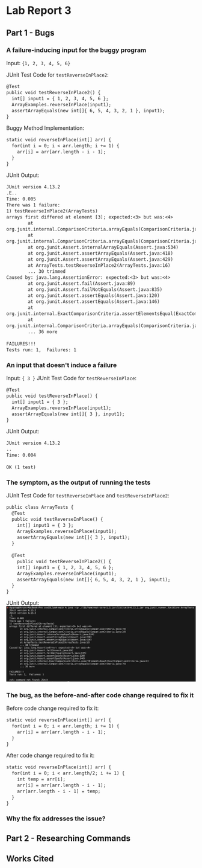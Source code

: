 # Lab Report 3

## Part 1 - Bugs 
### A failure-inducing input for the buggy program

Input: `{1, 2, 3, 4, 5, 6}`

JUnit Test Code for `testReverseInPlace2`: 
```
@Test 
public void testReverseInPlace2() {
  int[] input1 = { 1, 2, 3, 4, 5, 6 };
  ArrayExamples.reverseInPlace(input1);
  assertArrayEquals(new int[]{ 6, 5, 4, 3, 2, 1 }, input1);
}
```
Buggy Method Implementation: 
```
static void reverseInPlace(int[] arr) {
  for(int i = 0; i < arr.length; i += 1) {
    arr[i] = arr[arr.length - i - 1];
  }
}
```

JUnit Output: 
```
JUnit version 4.13.2
.E..
Time: 0.005
There was 1 failure:
1) testReverseInPlace2(ArrayTests)
arrays first differed at element [3]; expected:<3> but was:<4>
        at org.junit.internal.ComparisonCriteria.arrayEquals(ComparisonCriteria.java:78)
        at org.junit.internal.ComparisonCriteria.arrayEquals(ComparisonCriteria.java:28)
        at org.junit.Assert.internalArrayEquals(Assert.java:534)
        at org.junit.Assert.assertArrayEquals(Assert.java:418)
        at org.junit.Assert.assertArrayEquals(Assert.java:429)
        at ArrayTests.testReverseInPlace2(ArrayTests.java:16)
        ... 30 trimmed
Caused by: java.lang.AssertionError: expected:<3> but was:<4>
        at org.junit.Assert.fail(Assert.java:89)
        at org.junit.Assert.failNotEquals(Assert.java:835)
        at org.junit.Assert.assertEquals(Assert.java:120)
        at org.junit.Assert.assertEquals(Assert.java:146)
        at org.junit.internal.ExactComparisonCriteria.assertElementsEqual(ExactComparisonCriteria.java:8)
        at org.junit.internal.ComparisonCriteria.arrayEquals(ComparisonCriteria.java:76)
        ... 36 more

FAILURES!!!
Tests run: 1,  Failures: 1
```

### An input that doesn't induce a failure

Input: `{ 3 }`
JUnit Test Code for `testReverseInPlace`:
```
@Test 
public void testReverseInPlace() {
  int[] input1 = { 3 };
  ArrayExamples.reverseInPlace(input1);
  assertArrayEquals(new int[]{ 3 }, input1);
}
```

JUnit Output: 
```
JUnit version 4.13.2
..
Time: 0.004

OK (1 test)
```

### The symptom, as the output of running the tests 

JUnit Test Code for `testReverseInPlace` and `testReverseInPlace2`:
```
public class ArrayTests {
  @Test 
  public void testReverseInPlace() {
    int[] input1 = { 3 };
    ArrayExamples.reverseInPlace(input1);
    assertArrayEquals(new int[]{ 3 }, input1);
  }

  @Test 
	public void testReverseInPlace2() {
    int[] input1 = { 1, 2, 3, 4, 5, 6 };
    ArrayExamples.reverseInPlace(input1);
    assertArrayEquals(new int[]{ 6, 5, 4, 3, 2, 1 }, input1);
  }
}
```

JUnit Output: 
![Image](lab3part1.png)

### The bug, as the before-and-after code change required to fix it 
Before code change required to fix it: 
```
static void reverseInPlace(int[] arr) {
  for(int i = 0; i < arr.length; i += 1) {
    arr[i] = arr[arr.length - i - 1];
  }
}
```

After code change required to fix it: 
```
static void reverseInPlace(int[] arr) {
  for(int i = 0; i < arr.length/2; i += 1) {
    int temp = arr[i];
    arr[i] = arr[arr.length - i - 1];
    arr[arr.length - i - 1] = temp;
  }
}
```

### Why the fix addresses the issue? 


## Part 2 - Researching Commands 


## Works Cited 

